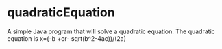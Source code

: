 # quadraticEquation
A simple Java program that will solve a quadratic equation.
The quadratic equation is x=(-b +or- sqrt(b^2-4ac))/(2a)
